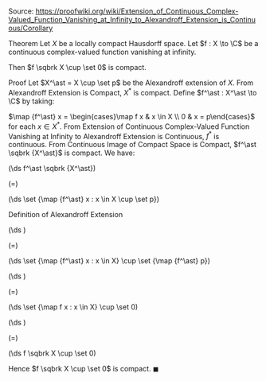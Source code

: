 # 

Source: https://proofwiki.org/wiki/Extension_of_Continuous_Complex-Valued_Function_Vanishing_at_Infinity_to_Alexandroff_Extension_is_Continuous/Corollary

Theorem
Let $X$ be a locally compact Hausdorff space.
Let $f : X \to \C$ be a continuous complex-valued function vanishing at infinity.

Then $f \sqbrk X \cup \set 0$ is compact.


Proof
Let $X^\ast = X \cup \set p$ be the Alexandroff extension of $X$.
From Alexandroff Extension is Compact, $X^\ast$ is compact.
Define $f^\ast : X^\ast \to \C$ by taking:

$\map {f^\ast} x = \begin{cases}\map f x & x \in X \\ 0 & x = p\end{cases}$
for each $x \in X^\ast$. 
From Extension of Continuous Complex-Valued Function Vanishing at Infinity to Alexandroff Extension is Continuous, $f^\ast$ is continuous.
From Continuous Image of Compact Space is Compact, $f^\ast \sqbrk {X^\ast}$ is compact.
We have:














\(\ds f^\ast \sqbrk {X^\ast}\)

\(=\)







\(\ds \set {\map {f^\ast} x : x \in X \cup \set p}\)





Definition of Alexandroff Extension














\(\ds \)

\(=\)







\(\ds \set {\map {f^\ast} x : x \in X} \cup \set {\map {f^\ast} p}\)




















\(\ds \)

\(=\)







\(\ds \set {\map f x : x \in X} \cup \set 0\)




















\(\ds \)

\(=\)







\(\ds f \sqbrk X \cup \set 0\)









Hence $f \sqbrk X \cup \set 0$ is compact.
$\blacksquare$





